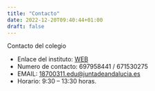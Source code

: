 ```yaml
---
title: "Contacto"
date: 2022-12-20T09:40:44+01:00
draft: false
---
```


Contacto del colegio

- Enlace del instituto: [WEB](https://ieslamadraza.com/wp/)
- Numero de contacto: 697958441 / 671530275
- EMAIL: 18700311.edu@juntadeandalucia.es
- Horario: 9:30 – 13:30 horas.